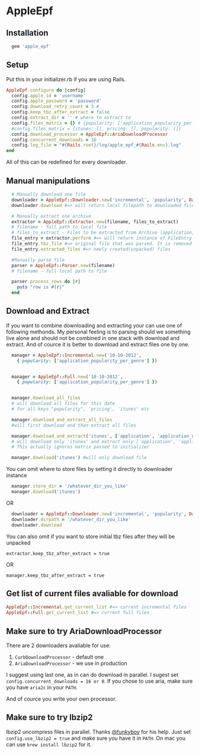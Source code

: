 # AppleEpf

## Installation
```ruby
  gem 'apple_epf'
```

## Setup

  Put this in your initializer.rb if you are using Rails.
```ruby
AppleEpf.configure do |config|
  config.apple_id = 'username'
  config.apple_password = 'password'
  config.download_retry_count = 3 #
  config.keep_tbz_after_extract = false
  config.extract_dir = '' # where to extract to
  config.files_matrix = {} # {popularity: ['application_popularity_per_genre']}
  #config.files_matrix = {itunes: [], pricing: [], popularity: []}
  config.download_processor = AppleEpf::AriaDownloadProcessor
  config.concurrent_downloads = 16
  config.log_file = "#{Rails.root}/log/apple_epf_#{Rails.env}.log"
end
```

  All of this can be redefined for every downloader.

## Manual manipulations

```ruby
  # Manually download one file
  downloader = AppleEpf::Downloader.new('incremental', 'popularity', Date.parse('17-01-2013'))
  downloader.download #=> will return local filepath to downloaded file or fire exception

  # Manually extract one archive
  extractor = AppleEpf::Extractor.new(filename, files_to_extract)
  # filename - full path to local file
  # files_to_extract - Files to be extracted from Archive (application, application_detail)
  file_entry = extractor.perform #=> will return instance of FileEntry
  file_entry.tbz_file #=> original file that was parsed. It is removed after untaring
  file_entry.extracted_files #=> newly created(unpacked) files

  #Manually parse file
  parser = AppleEpf::Parser.new(filename)
  # filename - full local path to file

  parser.process_rows do |r|
    puts "row is #{r}"
  end
```

## Download and Extract
  If you want to combine downloading and extracting your can use one of following
  methonds. My personal feeling is to parsing should we something live alone and should not be combined in one stack with download and extract. And of cource it is better to download and extract files one by one.

```ruby
  manager = AppleEpf::Incremental.new('10-10-2012', 
    { popularity: ['application_popularity_per_genre'] })


  manager = AppleEpf::Full.new('10-10-2012', 
    { popularity: ['application_popularity_per_genre'] })


  manager.download_all_files 
  # will download all files for this date 
  # for all keys "popularity", 'pricing', 'itunes' etc

  manager.download_and_extract_all_files 
  #will first download and than extract all files

  manager.download_and_extract('itunes', ['application', 'application_detail']) 
  # will download only 'itunes' and extract only ['application', 'application_detail']. 
  # This actually ignores matrix passed to initializer

  manager.download('itunes') #will only download file
```

  You can omit where to store files by setting it directly to downloader instance

```ruby
  manager.store_dir = '/whatever_dir_you_like'
  manager.download('itunes')
```

  OR

```ruby
  downloader = AppleEpf::Downloader.new('incremental', 'popularity', Date.parse('17-01-2013'))
  downloader.dirpath = '/whatever_dir_you_like'
  downloader.download
```

  You can also omit if you want to store initial tbz files after they will be unpacked

    extractor.keep_tbz_after_extract = true

  OR

    manager.keep_tbz_after_extract = true


## Get list of current files avaliable for download
```ruby
AppleEpf::Incremental.get_current_list #=> current incremental files
AppleEpf::Full.get_current_list #=> current full files
```

## Make sure to try AriaDownloadProcessor
  There are 2 downloaders avaliable for use:
  1. `CurbDownloadProcessor` - default one
  2. `AriaDownloadProcessor` - we use in production

  I suggest using last one, as in can do download in parallel. I sugest set 
  `config.concurrent_downloads = 16 or 8`. If you chose to use aria, make sure
  you have `aria2c` in your `PATH`.

  And of cource you write your own processor.

## Make sure to try lbzip2
  lbzip2 uncompress files in parallel. Thanks [@funkyboy](https://github.com/funkyboy) for his help.
  Just set `config.use_lbzip2 = true` and make sure you have it in `PATH`. On mac you can use `brew install lbzip2` for it.

